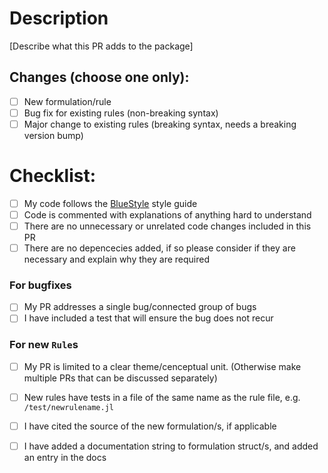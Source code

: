 # Description

[Describe what this PR adds to the package]

## Changes (choose one only):

- [ ] New formulation/rule
- [ ] Bug fix for existing rules (non-breaking syntax)
- [ ] Major change to existing rules (breaking syntax, needs a breaking version bump)

# Checklist:

- [ ] My code follows the [BlueStyle](https://github.com/invenia/BlueStyle) style guide
- [ ] Code is commented with explanations of anything hard to understand
- [ ] There are no unnecessary or unrelated code changes included in this PR
- [ ] There are no depencecies added, if so please consider if they are necessary and explain why they are required

### For bugfixes

- [ ] My PR addresses a single bug/connected group of bugs
- [ ] I have included a test that will ensure the bug does not recur

### For new `Rule`s

- [ ] My PR is limited to a clear theme/cenceptual unit. (Otherwise make multiple PRs that can be discussed separately)
- [ ] New rules have tests in a file of the same name as the rule file, e.g. `/test/newrulename.jl`
- [ ] I have cited the source of the new formulation/s, if applicable
- [ ] I have added a documentation string to formulation struct/s, and added an entry in the docs

